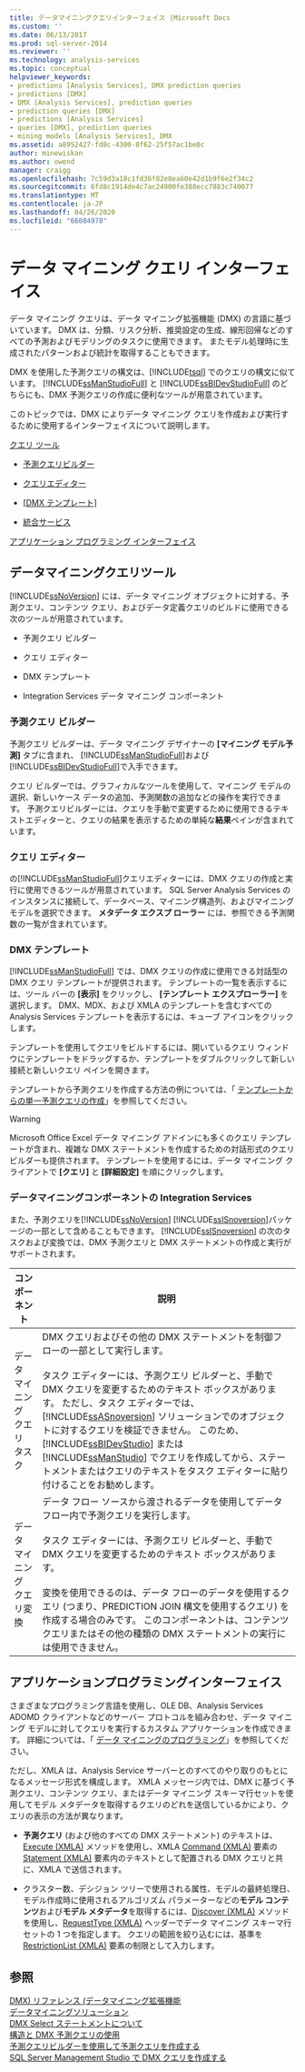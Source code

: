 ```yaml
---
title: データマイニングクエリインターフェイス |Microsoft Docs
ms.custom: ''
ms.date: 06/13/2017
ms.prod: sql-server-2014
ms.reviewer: ''
ms.technology: analysis-services
ms.topic: conceptual
helpviewer_keywords:
- predictions [Analysis Services], DMX prediction queries
- predictions [DMX]
- DMX [Analysis Services], prediction queries
- prediction queries [DMX]
- predictions [Analysis Services]
- queries [DMX], prediction queries
- mining models [Analysis Services], DMX
ms.assetid: a8952427-fd8c-4300-8f62-25f57ac1be0c
author: minewiskan
ms.author: owend
manager: craigg
ms.openlocfilehash: 7c59d3a18c1fd36f82e8ea60e42d1b9f6e2f34c2
ms.sourcegitcommit: 6fd8c1914de4c7ac24900fe388ecc7883c740077
ms.translationtype: MT
ms.contentlocale: ja-JP
ms.lasthandoff: 04/26/2020
ms.locfileid: "66084978"
---
```

# <a name="data-mining-query-interfaces"></a>データ マイニング クエリ インターフェイス
  データ マイニング クエリは、データ マイニング拡張機能 (DMX) の言語に基づいています。 DMX は、分類、リスク分析、推奨設定の生成、線形回帰などのすべての予測およびモデリングのタスクに使用できます。 またモデル処理時に生成されたパターンおよび統計を取得することもできます。  
  
 DMX を使用した予測クエリの構文は、[!INCLUDE[tsql](../../includes/tsql-md.md)] でのクエリの構文に似ています。 [!INCLUDE[ssManStudioFull](../../includes/ssmanstudiofull-md.md)] と [!INCLUDE[ssBIDevStudioFull](../../includes/ssbidevstudiofull-md.md)] のどちらにも、DMX 予測クエリの作成に便利なツールが用意されています。  
  
 このトピックでは、DMX によりデータ マイニング クエリを作成および実行するために使用するインターフェイスについて説明します。  
  
 [クエリ ツール](#bkmk_Tools)  
  
-   [予測クエリビルダー](#bkmk_Builder)  
  
-   [クエリエディター](#bkmk_QueryEditor)  
  
-   [[DMX テンプレート]](#bkmk_Templates)  
  
-   [統合サービス](#bkmk_SSIS)  
  
 [アプリケーション プログラミング インターフェイス](#bkmk_API)  
  
##  <a name="data-mining-query-tools"></a><a name="bkmk_Tools"></a>データマイニングクエリツール  
 [!INCLUDE[ssNoVersion](../../includes/ssnoversion-md.md)] には、データ マイニング オブジェクトに対する、予測クエリ、コンテンツ クエリ、およびデータ定義クエリのビルドに使用できる次のツールが用意されています。  
  
-   予測クエリ ビルダー  
  
-   クエリ エディター  
  
-   DMX テンプレート  
  
-   Integration Services データ マイニング コンポーネント  
  
###  <a name="prediction-query-builder"></a><a name="bkmk_Builder"></a> 予測クエリ ビルダー  
 予測クエリ ビルダーは、データ マイニング デザイナーの **[マイニング モデル予測]** タブに含まれ、 [!INCLUDE[ssManStudioFull](../../includes/ssmanstudiofull-md.md)]および [!INCLUDE[ssBIDevStudioFull](../../includes/ssbidevstudiofull-md.md)]で入手できます。  
  
 クエリ ビルダーでは、グラフィカルなツールを使用して、マイニング モデルの選択、新しいケース データの追加、予測関数の追加などの操作を実行できます。 予測クエリビルダーには、クエリを手動で変更するために使用できるテキストエディターと、クエリの結果を表示するための単純な**結果**ペインが含まれています。  
  
###  <a name="query-editor"></a><a name="bkmk_QueryEditor"></a> クエリ エディター  
 の[!INCLUDE[ssManStudioFull](../../includes/ssmanstudiofull-md.md)]クエリエディターには、DMX クエリの作成と実行に使用できるツールが用意されています。 SQL Server Analysis Services のインスタンスに接続して、データベース、マイニング構造列、およびマイニング モデルを選択できます。 **メタデータ エクスプ ローラー** には、参照できる予測関数の一覧が含まれています。  
  
###  <a name="dmx-templates"></a><a name="bkmk_Templates"></a>DMX テンプレート  
 [!INCLUDE[ssManStudioFull](../../includes/ssmanstudiofull-md.md)] では、DMX クエリの作成に使用できる対話型の DMX クエリ テンプレートが提供されます。 テンプレートの一覧を表示するには、ツール バーの **[表示]** をクリックし、 **[テンプレート エクスプローラー]** を選択します。 DMX、MDX、および XMLA のテンプレートを含むすべての Analysis Services テンプレートを表示するには、キューブ アイコンをクリックします。  
  
 テンプレートを使用してクエリをビルドするには、開いているクエリ ウィンドウにテンプレートをドラッグするか、テンプレートをダブルクリックして新しい接続と新しいクエリ ペインを開きます。  
  
 テンプレートから予測クエリを作成する方法の例については、「 [テンプレートからの単一予測クエリの作成](create-a-singleton-prediction-query-from-a-template.md)」を参照してください。  
  
> [!WARNING]  
>  Microsoft Office Excel データ マイニング アドインにも多くのクエリ テンプレートが含まれ、複雑な DMX ステートメントを作成するための対話形式のクエリ ビルダーも提供されます。 テンプレートを使用するには、データ マイニング クライアントで **[クエリ]** と **[詳細設定]** を順にクリックします。  
  
###  <a name="integration-services-data-mining-components"></a><a name="bkmk_SSIS"></a>データマイニングコンポーネントの Integration Services  
 また、予測クエリを[!INCLUDE[ssNoVersion](../../includes/ssnoversion-md.md)] [!INCLUDE[ssISnoversion](../../includes/ssisnoversion-md.md)]パッケージの一部として含めることもできます。 [!INCLUDE[ssISnoversion](../../includes/ssisnoversion-md.md)] の次のタスクおよび変換では、DMX 予測クエリと DMX ステートメントの作成と実行がサポートされます。  
  
|コンポーネント|説明|  
|---------------|-----------------|  
|データ マイニング クエリ タスク|DMX クエリおよびその他の DMX ステートメントを制御フローの一部として実行します。<br /><br /> タスク エディターには、予測クエリ ビルダーと、手動で DMX クエリを変更するためのテキスト ボックスがあります。 ただし、タスク エディターでは、 [!INCLUDE[ssASnoversion](../../includes/ssasnoversion-md.md)] ソリューションでのオブジェクトに対するクエリを検証できません。 このため、 [!INCLUDE[ssBIDevStudio](../../includes/ssbidevstudio-md.md)] または [!INCLUDE[ssManStudio](../../includes/ssmanstudio-md.md)] でクエリを作成してから、ステートメントまたはクエリのテキストをタスク エディターに貼り付けることをお勧めします。|  
|データ マイニング クエリ変換|データ フロー ソースから渡されるデータを使用してデータ フロー内で予測クエリを実行します。<br /><br /> タスク エディターには、予測クエリ ビルダーと、手動で DMX クエリを変更するためのテキスト ボックスがあります。<br /><br /> 変換を使用できるのは、データ フローのデータを使用するクエリ (つまり、PREDICTION JOIN 構文を使用するクエリ) を作成する場合のみです。 このコンポーネントは、コンテンツ クエリまたはその他の種類の DMX ステートメントの実行には使用できません。|  
  
##  <a name="application-programming-interfaces"></a><a name="bkmk_API"></a>アプリケーションプログラミングインターフェイス  
 さまざまなプログラミング言語を使用し、OLE DB、Analysis Services ADOMD クライアントなどのサーバー プロトコルを組み合わせ、データ マイニング モデルに対してクエリを実行するカスタム アプリケーションを作成できます。 詳細については、「 [データ マイニングのプログラミング](../dev-guide/data-mining-programming.md)」を参照してください。  
  
 ただし、XMLA は、Analysis Service サーバーとのすべてのやり取りのもとになるメッセージ形式を構成します。 XMLA メッセージ内では、DMX に基づく予測クエリ、コンテンツ クエリ、またはデータ マイニング スキーマ行セットを使用してモデル メタデータを取得するクエリのどれを送信しているかにより、クエリの表示の方法が異なります。  
  
-   **予測クエリ** (および他のすべての DMX ステートメント) のテキストは、[Execute (XMLA)](https://docs.microsoft.com/bi-reference/xmla/xml-elements-methods-execute) メソッドを使用し、XMLA [Command (XMLA)](https://docs.microsoft.com/bi-reference/xmla/xml-elements-properties/command-element-xmla) 要素の [Statement (XMLA)](https://docs.microsoft.com/bi-reference/xmla/xml-elements-commands/statement-element-xmla) 要素内のテキストとして配置される DMX クエリと共に、XMLA で送信されます。  
  
-   クラスター数、デシジョン ツリーで使用される属性、モデルの最終処理日、モデル作成時に使用されるアルゴリズム パラメーターなどの**モデル コンテンツ**および**モデル メタデータ**を取得するには、[Discover (XMLA)](https://docs.microsoft.com/bi-reference/xmla/xml-elements-methods-discover) メソッドを使用し、[RequestType (XMLA)](https://docs.microsoft.com/bi-reference/xmla/xml-elements-properties/type-element-xmla) ヘッダーでデータ マイニング スキーマ行セットの 1 つを指定します。 クエリの範囲を絞り込むには、基準を [RestrictionList (XMLA)](https://docs.microsoft.com/bi-reference/xmla/xml-elements-properties/restrictionlist-element-xmla) 要素の制限として入力します。  
  
## <a name="see-also"></a>参照  
 [DMX&#41; リファレンス &#40;データマイニング拡張機能](/sql/dmx/data-mining-extensions-dmx-reference)   
 [データマイニングソリューション](data-mining-solutions.md)   
 [DMX Select ステートメントについて](/sql/dmx/understanding-the-dmx-select-statement)   
 [構造と DMX 予測クエリの使用](/sql/dmx/structure-and-usage-of-dmx-prediction-queries)   
 [予測クエリビルダーを使用して予測クエリを作成する](create-a-prediction-query-using-the-prediction-query-builder.md)   
 [SQL Server Management Studio で DMX クエリを作成する](create-a-dmx-query-in-sql-server-management-studio.md)  
  
  
